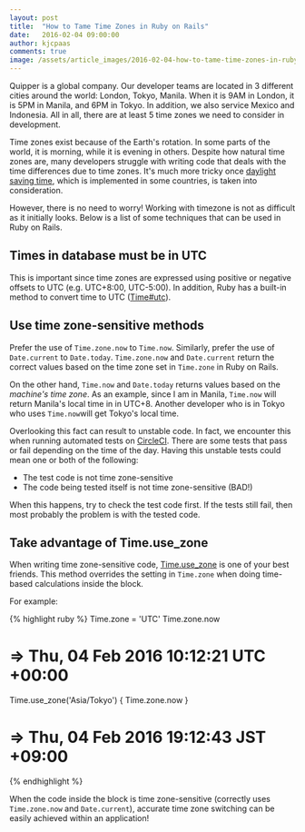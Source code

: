 ```yaml
---
layout: post
title:  "How to Tame Time Zones in Ruby on Rails"
date:   2016-02-04 09:00:00
author: kjcpaas
comments: true
image: /assets/article_images/2016-02-04-how-to-tame-time-zones-in-ruby-on-rails/timezones.jpg
---
```


Quipper is a global company. Our developer teams are located in 3 different cities around the world: London, Tokyo, Manila. When it is 9AM in London, it is 5PM in Manila, and 6PM in Tokyo. In addition, we also service Mexico and Indonesia. All in all, there are at least 5 time zones we need to consider in development.

Time zones exist because of the Earth's rotation. In some parts of the world, it is morning, while it is evening in others. Despite how natural time zones are, many developers struggle with writing code that deals with the time differences due to time zones. It's much more tricky once [daylight saving time](https://en.wikipedia.org/wiki/Daylight_saving_time), which is implemented in some countries, is taken into consideration.

However, there is no need to worry! Working with timezone is not as difficult as it initially looks. Below is a list of some techniques that can be used in Ruby on Rails.

## Times in database must be in UTC

This is important since time zones are expressed using positive or negative offsets to UTC (e.g. UTC+8:00, UTC-5:00). In addition, Ruby has a built-in method to convert time to UTC ([Time#utc](http://ruby-doc.org/core-2.2.0/Time.html#method-i-utc)).

## Use time zone-sensitive methods

Prefer the use of `Time.zone.now` to `Time.now`. Similarly, prefer the use of `Date.current` to `Date.today`. `Time.zone.now` and `Date.current` return the correct values based on the time zone set in `Time.zone` in Ruby on Rails.

On the other hand, `Time.now` and `Date.today` returns values based on the *machine's time zone*. As an example, since I am in Manila, `Time.now` will return Manila's local time in in UTC+8. Another developer who is in Tokyo who uses `Time.now`will get Tokyo's local time.

Overlooking this fact can result to unstable code. In fact, we encounter this when running automated tests on [CircleCI](https://circleci.com/). There are some tests that pass or fail depending on the time of the day. Having this unstable tests could mean one or both of the following:

- The test code is not time zone-sensitive
- The code being tested itself is not time zone-sensitive (BAD!)

When this happens, try to check the test code first. If the tests still fail, then most probably the problem is with the tested code.

## Take advantage of Time.use_zone

When writing time zone-sensitive code, [Time.use_zone](http://api.rubyonrails.org/classes/Time.html#method-c-use_zone) is one of your best friends. This method overrides the setting in `Time.zone` when doing time-based calculations inside the block.

For example:

{% highlight ruby %}
Time.zone = 'UTC'
Time.zone.now
# => Thu, 04 Feb 2016 10:12:21 UTC +00:00

Time.use_zone('Asia/Tokyo') { Time.zone.now }
# => Thu, 04 Feb 2016 19:12:43 JST +09:00
{% endhighlight %}

When the code inside the block is time zone-sensitive (correctly uses `Time.zone.now` and `Date.current`), accurate time zone switching can be easily achieved within an application!
